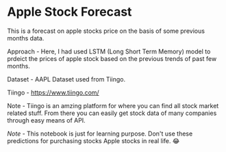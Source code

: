 # Apple Stock Forecast

This is a forecast on apple stocks price on the basis of some previous months data.

Approach - Here, I had used LSTM (Long Short Term Memory) model to prdeict the prices of apple stock based on the previous trends of past few months.

Dataset - AAPL Dataset used from Tiingo.

Tiingo - https://www.tiingo.com/

Note - Tiingo is an amzing platform for where you can find all stock market related stuff. From there you can easily get stock data of many companies through easy means of API.

*Note* - This notebook is just for learning purpose. Don't use these predictions for purchasing stocks Apple stocks in real life. 😂
